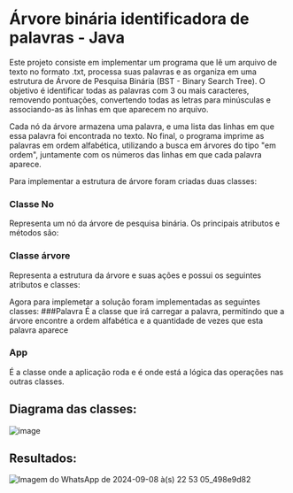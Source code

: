 # Árvore binária identificadora de palavras - Java
Este projeto consiste em implementar um programa que lê um arquivo de texto no formato .txt, processa suas palavras e as organiza em uma estrutura de Árvore de Pesquisa Binária (BST - Binary Search Tree). O objetivo é identificar todas as palavras com 3 ou mais caracteres, removendo pontuações, convertendo todas as letras para minúsculas e associando-as às linhas em que aparecem no arquivo.

Cada nó da árvore armazena uma palavra, e uma lista das linhas em que essa palavra foi encontrada no texto. No final, o programa imprime as palavras em ordem alfabética, utilizando a busca em árvores do tipo "em ordem", juntamente com os números das linhas em que cada palavra aparece.

Para implementar a estrutura de árvore foram criadas duas classes:
### Classe No
Representa um nó da árvore de pesquisa binária. Os principais atributos e métodos são:

### Classe árvore
Representa a estrutura da árvore e suas ações e possui os seguintes atributos e classes:

Agora para implemetar a solução foram implementadas as seguintes classes:
###Palavra
É a classe que irá carregar a palavra, permitindo que a árvore encontre a ordem alfabética e a quantidade de vezes que esta palavra aparece
### App
É a classe onde a aplicação roda e é onde está a lógica das operações nas outras classes.

## Diagrama das classes:
![image](https://github.com/user-attachments/assets/ad90a00f-4dfe-48af-8b3b-a329b292c412)

## Resultados:
![Imagem do WhatsApp de 2024-09-08 à(s) 22 53 05_498e9d82](https://github.com/user-attachments/assets/82616694-81c0-42ed-8034-245637aaabef)

